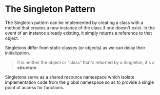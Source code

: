 # The Singleton Pattern

The Singleton pattern can be implemented by creating a class with a method that creates a new instance of the class if one doesn't exist. In the event of an instance already existing, it simply returns a reference to that object.

Singletons differ from static classes (or objects) as we can delay their initialization.

>It is neither the object or "class" that's returned by a Singleton, it's a **structure**.

Singletons serve as a shared resource namespace which isolate implementation code from the global namespace so as to provide a single point of access for functions.
